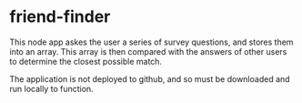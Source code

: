 # friend-finder

This node app askes the user a series of survey questions, and stores them into an array. This array is then compared with the answers of other users to determine the closest possible match.

The application is not deployed to github, and so must be downloaded and run locally to function.
